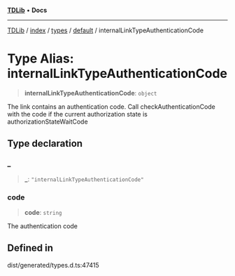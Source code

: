 [**TDLib**](../../../../../../README.md) • **Docs**

***

[TDLib](../../../../../../modules.md) / [index](../../../../../README.md) / [types](../../../README.md) / [default](../README.md) / internalLinkTypeAuthenticationCode

# Type Alias: internalLinkTypeAuthenticationCode

> **internalLinkTypeAuthenticationCode**: `object`

The link contains an authentication code. Call checkAuthenticationCode with the code if the current authorization state is authorizationStateWaitCode

## Type declaration

### \_

> **\_**: `"internalLinkTypeAuthenticationCode"`

### code

> **code**: `string`

The authentication code

## Defined in

dist/generated/types.d.ts:47415
